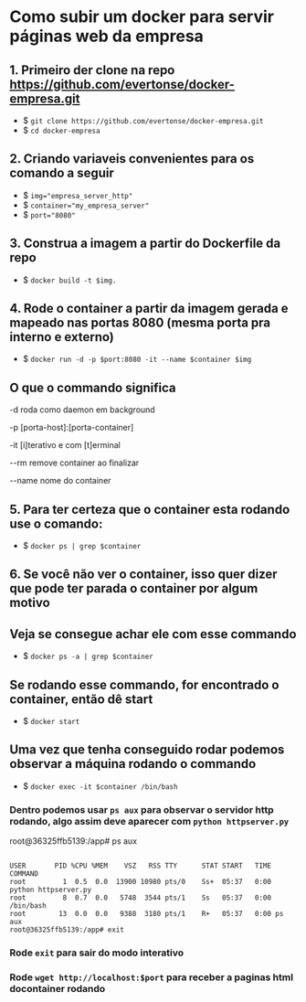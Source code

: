 
# Como subir um docker para servir páginas web da empresa
## 1. Primeiro der clone na repo https://github.com/evertonse/docker-empresa.git
- $ ``git clone https://github.com/evertonse/docker-empresa.git``
- $ ``cd docker-empresa``

## 2. Criando variaveis convenientes para os comando a seguir
- $ ``img="empresa_server_http"``
- $ ``container="my_empresa_server"``
- $ ``port="8080"``
## 3. Construa a imagem a partir do Dockerfile da repo
-  $ ``docker build -t $img.``

## 4. Rode o container a partir da imagem gerada e mapeado nas portas 8080 (mesma porta pra interno e externo)
-  $ ``docker run -d -p $port:8080 -it --name $container $img``

## O que o commando significa 

-d roda como daemon em background

 -p  [porta-host]:[porta-container]

 -it [i]terativo e com [t]erminal

 --rm  remove container ao finalizar

 --name  nome do container

## 5. Para ter certeza que o container esta rodando use o comando:
- $ ``docker ps | grep $container``

## 6. Se você não ver o container, isso quer dizer que pode ter parada o container por algum motivo
## Veja se consegue achar ele com esse commando
- $ ``docker ps -a | grep $container``
## Se rodando esse commando, for encontrado o container, então dê start
- $ ``docker start``

## Uma vez que tenha conseguido rodar podemos observar a máquina rodando o commando
- $ ``docker exec -it $container /bin/bash``


### Dentro podemos usar ``ps aux`` para observar o servidor http rodando, algo assim deve aparecer com ``python httpserver.py``
root@36325ffb5139:/app# ps aux

                                                                                                                                         USER       PID %CPU %MEM    VSZ   RSS TTY      STAT START   TIME COMMAND                                                                                                                                                                                root         1  0.5  0.0  13900 10980 pts/0    Ss+  05:37   0:00 python httpserver.py                                                                                                                                                                   root         8  0.7  0.0   5748  3544 pts/1    Ss   05:37   0:00 /bin/bash                                                                                                                                                                              root        13  0.0  0.0   9388  3180 pts/1    R+   05:37   0:00 ps aux                                                                                                                                                                                 root@36325ffb5139:/app# exit   

### Rode ``exit`` para sair do modo interativo

### Rode ``wget http://localhost:$port`` para receber a paginas html docontainer rodando